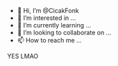 - 👋 Hi, I’m @CicakFonk
- 👀 I’m interested in ...
- 🌱 I’m currently learning ...
- 💞️ I’m looking to collaborate on ...
- 📫 How to reach me ...


YES
LMAO
